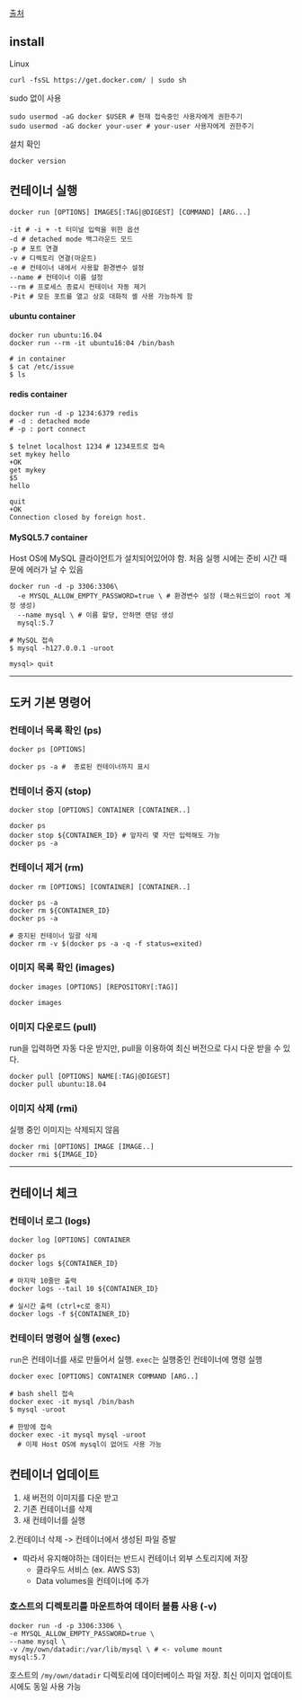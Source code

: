 [출처](https://subicura.com/2017/01/19/docker-guide-for-beginners-2.html)
## install
Linux

    curl -fsSL https://get.docker.com/ | sudo sh

sudo 없이 사용

    sudo usermod -aG docker $USER # 현재 접속중인 사용자에게 권한주기
    sudo usermod -aG docker your-user # your-user 사용자에게 권한주기

설치 확인

    docker version


## 컨테이너 실행
    docker run [OPTIONS] IMAGES[:TAG|@DIGEST] [COMMAND] [ARG...]

    -it # -i + -t 터미널 입력을 위한 옵션
    -d # detached mode 백그라운드 모드
    -p # 포트 연결
    -v # 디렉토리 연결(마운트)
    -e # 컨테이너 내에서 사용할 환경변수 설정
    --name # 컨테이너 이름 설정
    --rm # 프로세스 종료시 컨테이너 자동 제거
    -Pit # 모든 포트를 열고 상호 대화적 셸 사용 가능하게 함

#### ubuntu container

    docker run ubuntu:16.04
    docker run --rm -it ubuntu16:04 /bin/bash

    # in container
    $ cat /etc/issue
    $ ls

#### redis container

    docker run -d -p 1234:6379 redis
    # -d : detached mode
    # -p : port connect

    $ telnet localhost 1234 # 1234포트로 접속
    set mykey hello
    +OK
    get mykey
    $5
    hello

    quit
    +OK
    Connection closed by foreign host.

#### MySQL5.7 container
Host OS에 MySQL 클라이언트가 설치되어있어야 함. 처음 실행 시에는 준비 시간 때문에 에러가 날 수 있음

    docker run -d -p 3306:3306\
      -e MYSQL_ALLOW_EMPTY_PASSWORD=true \ # 환경변수 설정 (패스워드없이 root 계정 생성)
      --name mysql \ # 이름 할당, 안하면 랜덤 생성
      mysql:5.7

    # MySQL 접속
    $ mysql -h127.0.0.1 -uroot

    mysql> quit

---
## 도커 기본 명령어

### 컨테이너 목록 확인 (ps)

    docker ps [OPTIONS]

    docker ps -a #  종료된 컨테이너까지 표시

### 컨테이너 중지 (stop)

    docker stop [OPTIONS] CONTAINER [CONTAINER..]

    docker ps
    docker stop ${CONTAINER_ID} # 앞자리 몇 자만 입력해도 가능
    docker ps -a

### 컨테이너 제거 (rm)

    docker rm [OPTIONS] [CONTAINER] [CONTAINER..]

    docker ps -a
    docker rm ${CONTAINER_ID}
    docker ps -a

    # 중지된 컨테이너 일괄 삭제
    docker rm -v $(docker ps -a -q -f status=exited)

### 이미지 목록 확인 (images)

    docker images [OPTIONS] [REPOSITORY[:TAG]]

    docker images

### 이미지 다운로드 (pull)
run을 입력하면 자동 다운 받지만, pull을 이용하여 최신 버전으로 다시 다운 받을 수 있다.

    docker pull [OPTIONS] NAME[:TAG|@DIGEST]
    docker pull ubuntu:18.04

### 이미지 삭제 (rmi)
실행 중인 이미지는 삭제되지 않음

    docker rmi [OPTIONS] IMAGE [IMAGE..]
    docker rmi ${IMAGE_ID}

---

## 컨테이너 체크
### 컨테이너 로그 (logs)

    docker log [OPTIONS] CONTAINER

    docker ps
    docker logs ${CONTAINER_ID}

    # 마지막 10줄만 출력
    docker logs --tail 10 ${CONTAINER_ID}

    # 실시간 출력 (ctrl+c로 중지)
    docker logs -f ${CONTAINER_ID}

### 컨테이터 명령어 실행 (exec)
`run`은 컨테이너를 새로 만들어서 실행.  `exec`는 실행중인 컨테이너에 명령 실행

    docker exec [OPTIONS] CONTAINER COMMAND [ARG..]

    # bash shell 접속
    docker exec -it mysql /bin/bash
    $ mysql -uroot

    # 한방에 접속
    docker exec -it mysql mysql -uroot
      # 이제 Host OS에 mysql이 없어도 사용 가능

## 컨테이너 업데이트
1. 새 버전의 이미지를 다운 받고
1. 기존 컨테이너를 삭제
1. 새 컨테이너를 실행

2.컨테이너 삭제 -> 컨테이너에서 생성된 파일 증발
- 따라서 유지해야하는 데이터는 반드시 컨테이너 외부 스토리지에 저장
  - 클라우드 서비스 (ex. AWS S3)
  - Data volumes을 컨테이너에 추가

### 호스트의 디렉토리를 마운트하여 데이터 볼륨 사용 (-v)

    docker run -d -p 3306:3306 \
    -e MYSQL_ALLOW_EMPTY_PASSWORD=true \
    --name mysql \
    -v /my/own/datadir:/var/lib/mysql \ # <- volume mount
    mysql:5.7

호스트의 `/my/own/datadir` 디렉토리에 데이터베이스 파일 저장. 최신 이미지 업데이트 시에도 동일 사용 가능
